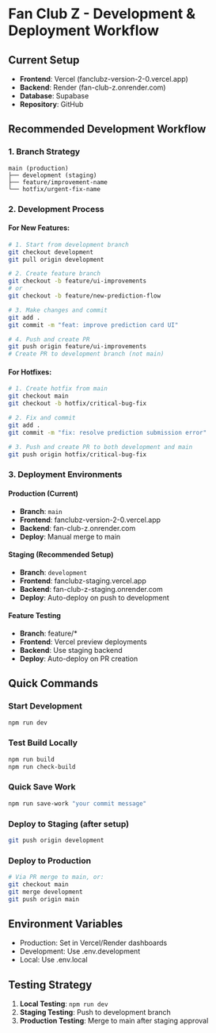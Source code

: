 # Fan Club Z - Development & Deployment Workflow

## Current Setup
- **Frontend**: Vercel (fanclubz-version-2-0.vercel.app)
- **Backend**: Render (fan-club-z.onrender.com) 
- **Database**: Supabase
- **Repository**: GitHub

## Recommended Development Workflow

### 1. Branch Strategy
```
main (production)
├── development (staging)
├── feature/improvement-name
└── hotfix/urgent-fix-name
```

### 2. Development Process

#### For New Features:
```bash
# 1. Start from development branch
git checkout development
git pull origin development

# 2. Create feature branch
git checkout -b feature/ui-improvements
# or
git checkout -b feature/new-prediction-flow

# 3. Make changes and commit
git add .
git commit -m "feat: improve prediction card UI"

# 4. Push and create PR
git push origin feature/ui-improvements
# Create PR to development branch (not main)
```

#### For Hotfixes:
```bash
# 1. Create hotfix from main
git checkout main
git checkout -b hotfix/critical-bug-fix

# 2. Fix and commit
git add .
git commit -m "fix: resolve prediction submission error"

# 3. Push and create PR to both development and main
git push origin hotfix/critical-bug-fix
```

### 3. Deployment Environments

#### Production (Current)
- **Branch**: `main`
- **Frontend**: fanclubz-version-2-0.vercel.app
- **Backend**: fan-club-z.onrender.com
- **Deploy**: Manual merge to main

#### Staging (Recommended Setup)
- **Branch**: `development`
- **Frontend**: fanclubz-staging.vercel.app
- **Backend**: fan-club-z-staging.onrender.com
- **Deploy**: Auto-deploy on push to development

#### Feature Testing
- **Branch**: feature/*
- **Frontend**: Vercel preview deployments
- **Backend**: Use staging backend
- **Deploy**: Auto-deploy on PR creation

## Quick Commands

### Start Development
```bash
npm run dev
```

### Test Build Locally
```bash
npm run build
npm run check-build
```

### Quick Save Work
```bash
npm run save-work "your commit message"
```

### Deploy to Staging (after setup)
```bash
git push origin development
```

### Deploy to Production
```bash
# Via PR merge to main, or:
git checkout main
git merge development
git push origin main
```

## Environment Variables
- Production: Set in Vercel/Render dashboards
- Development: Use .env.development
- Local: Use .env.local

## Testing Strategy
1. **Local Testing**: `npm run dev`
2. **Staging Testing**: Push to development branch
3. **Production Testing**: Merge to main after staging approval
